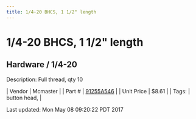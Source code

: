```yaml
---
title: 1/4-20 BHCS, 1 1/2" length
---
```


# 1/4-20 BHCS, 1 1/2" length
## Hardware / 1/4-20
Description: 	Full thread, qty 10 

| Vendor | Mcmaster | 
| Part # | [91255A546](https://www.mcmaster.com/#91255A546) | 
| Unit Price | $8.61 | 
| Tags: | button head,  | 

Last updated: Mon May 08 09:20:22 PDT 2017